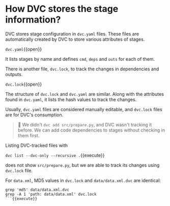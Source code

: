 # How DVC stores the stage information?

DVC stores stage configuration in `dvc.yaml` files. These files are
automatically created by DVC to store various attributes of stages. 

`dvc.yaml`{{open}}

It lists stages by name and defines `cmd`, `deps` and `outs` for each of them.

There is another file, `dvc.lock`, to track the changes in dependencies
and outputs.

`dvc.lock`{{open}}

The structure of `dvc.lock` and `dvc.yaml` are similar. Along with the
attributes found in `dvc.yaml`, it lists the hash values to track the changes. 

Usually, `dvc.yaml` files are considered manually editable, and
`dvc.lock` files are for DVC's consumption. 

> 🦉 We didn't `dvc add src/prepare.py`, and DVC wasn't tracking it
> before. We can add code dependencies to stages without checking in them
> first. 

Listing DVC-tracked files with

`dvc list --dvc-only --recursive .`{{execute}}

does not show `src/prepare.py`, but we are able to track its changes using
`dvc.lock` file.

For `data.xml`, MD5 values in `dvc.lock` and `data/data.xml.dvc` are
identical:

````
grep 'md5' data/data.xml.dvc
grep -A 1 'path: data/data.xml' dvc.lock
```{{execute}}
